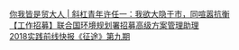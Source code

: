   
[你我皆是贸大人 | 斜杠青年许任一：我欲大隐于市，同喧嚣抗衡](http://www.dianyue.me/archives/775/cwgstc4wc566lp4a/)  
[【工作招募】联合国环境规划署招募高级方案管理助理](http://www.dianyue.me/archives/344/aluknex5zjntc18j/)  
[2018实践前线快报《征途》第九期](http://www.dianyue.me/archives/367/61wfrw37txytttx0/)